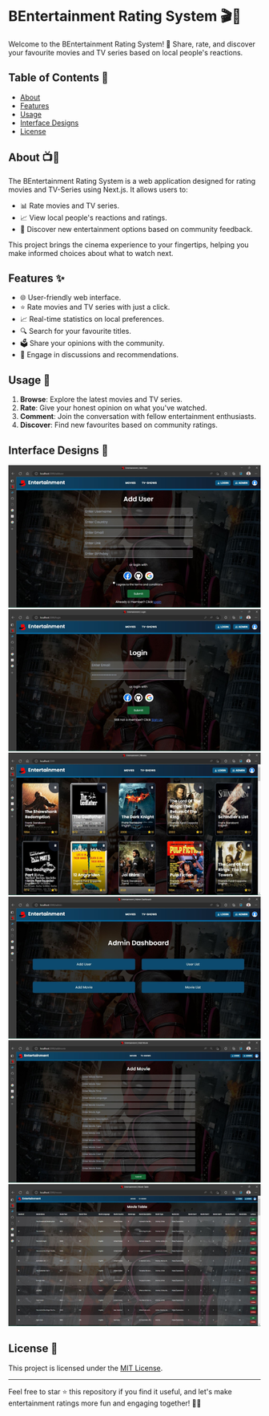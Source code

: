 # BEntertainment Rating System 🎬🍿

Welcome to the BEntertainment Rating System! 🌟 Share, rate, and discover your favourite movies and TV series based on local people's reactions.

## Table of Contents 📜

- [About](#about)
- [Features](#features)
- [Usage](#usage)
- [Interface Designs](#interface-designs)
- [License](#license)

## About 📺🌟

The BEntertainment Rating System is a web application designed for rating movies and TV-Series using Next.js. It allows users to:

- 📊 Rate movies and TV series.
- 📈 View local people's reactions and ratings.
- 🎉 Discover new entertainment options based on community feedback.

This project brings the cinema experience to your fingertips, helping you make informed choices about what to watch next.

## Features ✨

- 🌐 User-friendly web interface.
- ⭐ Rate movies and TV series with just a click.
- 📈 Real-time statistics on local preferences.
- 🔍 Search for your favourite titles.
- 🗳️ Share your opinions with the community.
- 💬 Engage in discussions and recommendations.

## Usage 🚀

1. **Browse**: Explore the latest movies and TV series.
2. **Rate**: Give your honest opinion on what you've watched.
3. **Comment**: Join the conversation with fellow entertainment enthusiasts.
4. **Discover**: Find new favourites based on community ratings.

## Interface Designs 🎨

![Screenshot 1](includes/screenshots/ss_1.png)
![Screenshot 2](includes/screenshots/ss_2.png)
![Screenshot 3](includes/screenshots/ss_3.png)
![Screenshot 4](includes/screenshots/ss_4.png)
![Screenshot 5](includes/screenshots/ss_5.png)
![Screenshot 6](includes/screenshots/ss_6.png)

## License 📜

This project is licensed under the [MIT License](LICENSE).

---

Feel free to star ⭐ this repository if you find it useful, and let's make entertainment ratings more fun and engaging together! 🍿🎉
